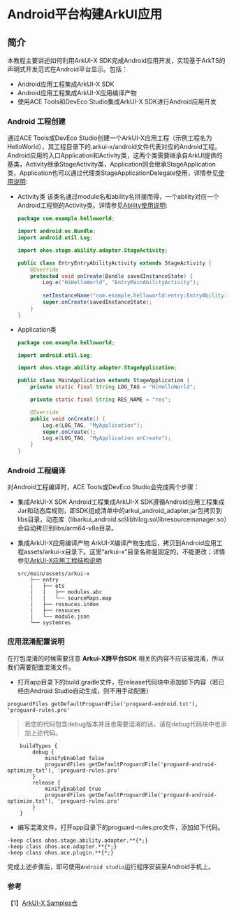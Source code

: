 # Android平台构建ArkUI应用

## 简介

本教程主要讲述如何利用ArkUI-X SDK完成Android应用开发，实现基于ArkTS的声明式开发范式在Android平台显示。包括：

* Android应用工程集成ArkUI-X SDK
* Android应用工程集成ArkUI-X应用编译产物
* 使用ACE Tools和DevEco Studio集成ArkUI-X SDK进行Android应用开发

### Android 工程创建
通过ACE Tools或DevEco Studio创建一个ArkUI-X应用工程（示例工程名为HelloWorld），其工程目录下的.arkui-x/android文件代表对应的Android工程。Android应用的入口Application和Activity类，这两个类需要继承自ArkUI提供的基类，Activity继承StageActivity类，Application则会继承StageApplication类，Application也可以通过代理类StageApplicationDelegate使用，详情参见[使用说明](https://gitee.com/arkui-x/docs/tree/master/zh-cn/application-dev/reference/arkui-for-android):
* Activity类
  该类名通过module名和ability名拼接而得，一个ability对应一个Android工程侧的Activity类。详情参见[Ability使用说明](../quick-start/start-with-ability-on-android.md):
  
    ```java
    package com.example.helloworld;
  
    import android.os.Bundle;
    import android.util.Log;
  
    import ohos.stage.ability.adapter.StageActivity;
  
    public class EntryEntryAbilityActivity extends StageActivity {
        @Override
        protected void onCreate(Bundle savedInstanceState) {
            Log.e("HiHelloWorld", "EntryMainAbilityActivity");
            
            setInstanceName("com.example.helloworld:entry:EntryAbility:");// ArkUI-X应用编译产物在应用工程assets/js中存放的目录名（即模块实例名）。
            super.onCreate(savedInstanceState);
        }
    }
    ```
* Application类
    ```java
    package com.example.helloworld;
    
    import android.util.Log;
    
    import ohos.stage.ability.adapter.StageApplication;
    
    public class MainApplication extends StageApplication {
        private static final String LOG_TAG = "HiHelloWorld";
    
        private static final String RES_NAME = "res";
    
        @Override
        public void onCreate() {
            Log.e(LOG_TAG, "MyApplication");
            super.onCreate();
            Log.e(LOG_TAG, "MyApplication onCreate");
        }
    }
    ```


### Android 工程编译
对Android工程编译时，ACE Tools或DevEco Studio会完成两个步骤：

* 集成ArkUI-X SDK 
    Android工程集成ArkUI-X SDK遵循Android应用工程集成Jar和动态库规则，即SDK组成清单中的arkui_android_adapter.jar包拷贝到libs目录，动态库（libarkui_android.so\libhilog.so\libresourcemanager.so）会自动拷贝到libs/arm64-v8a目录。
* 集成ArkUI-X应用编译产物 
    ArkUI-X编译产物生成后，拷贝到Android应用工程assets/arkui-x目录下。这里“arkui-x”目录名称是固定的，不能更改；详情参见[ArkUI-X应用工程结构说明](../quick-start/package-structure-guide.md)

    ```
    src/main/assets/arkui-x
        ├── entry
        |   ├── ets
        |   |   ├── modules.abc
        |   |   └── sourceMaps.map
        |   ├── resouces.index
        |   ├── resouces
        |   └── module.json
        └── systemres
    ```


### 应用混淆配置说明

在打包混淆的时候需要注意 **Arkui-X跨平台SDK** 相关的内容不应该被混淆，所以我们需要配置混淆文件。

* 打开app目录下的build.gradle文件，在release代码块中添加如下内容（若已经由Android Studio自动生成，则不用手动配置）

```
proguardFiles getDefaultProguardFile('proguard-android.txt'), 'proguard-rules.pro'
```

> 若您的代码包含debug版本并且也需要混淆的话，请在debug代码块中也添加上述代码。

```
    buildTypes {
        debug {
            minifyEnabled false
            proguardFiles getDefaultProguardFile('proguard-android-optimize.txt'), 'proguard-rules.pro'
        }
        release {
            minifyEnabled true
            proguardFiles getDefaultProguardFile('proguard-android-optimize.txt'), 'proguard-rules.pro'
        }
    }
```

* 编写混淆文件，打开app目录下的proguard-rules.pro文件，添加如下代码。

```
-keep class ohos.stage.ability.adapter.**{*;}
-keep class ohos.ace.adapter.**{*;}
-keep class ohos.ace.plugin.**{*;}
```

完成上述步骤后，即可使用`Android studio`运行程序安装至Android手机上。

### 参考

【1】[ArkUI-X Samples仓](https://gitee.com/arkui-x/samples)


